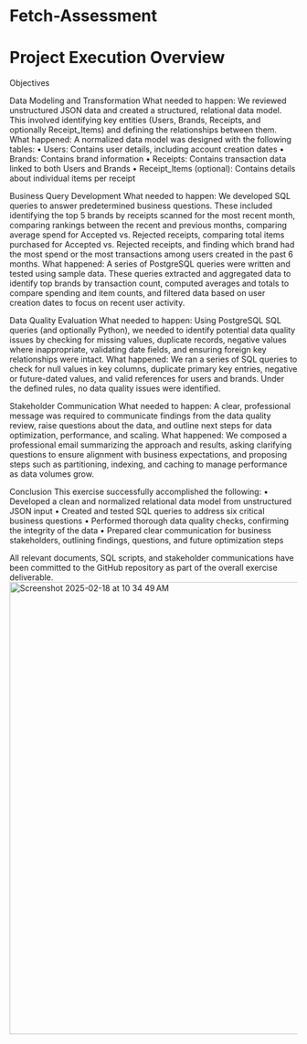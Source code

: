 # Fetch-Assessment

# Project Execution Overview

Objectives

Data Modeling and Transformation
What needed to happen:
We reviewed unstructured JSON data and created a structured, relational data model. This involved identifying key entities (Users, Brands, Receipts, and optionally Receipt_Items) and defining the relationships between them.
What happened:
A normalized data model was designed with the following tables:
• Users: Contains user details, including account creation dates
• Brands: Contains brand information
• Receipts: Contains transaction data linked to both Users and Brands
• Receipt_Items (optional): Contains details about individual items per receipt

Business Query Development
What needed to happen:
We developed SQL queries to answer predetermined business questions. These included identifying the top 5 brands by receipts scanned for the most recent month, comparing rankings between the recent and previous months, comparing average spend for Accepted vs. Rejected receipts, comparing total items purchased for Accepted vs. Rejected receipts, and finding which brand had the most spend or the most transactions among users created in the past 6 months.
What happened:
A series of PostgreSQL queries were written and tested using sample data. These queries extracted and aggregated data to identify top brands by transaction count, computed averages and totals to compare spending and item counts, and filtered data based on user creation dates to focus on recent user activity.

Data Quality Evaluation
What needed to happen:
Using PostgreSQL SQL queries (and optionally Python), we needed to identify potential data quality issues by checking for missing values, duplicate records, negative values where inappropriate, validating date fields, and ensuring foreign key relationships were intact.
What happened:
We ran a series of SQL queries to check for null values in key columns, duplicate primary key entries, negative or future-dated values, and valid references for users and brands. Under the defined rules, no data quality issues were identified.

Stakeholder Communication
What needed to happen:
A clear, professional message was required to communicate findings from the data quality review, raise questions about the data, and outline next steps for data optimization, performance, and scaling.
What happened:
We composed a professional email summarizing the approach and results, asking clarifying questions to ensure alignment with business expectations, and proposing steps such as partitioning, indexing, and caching to manage performance as data volumes grow.

Conclusion
This exercise successfully accomplished the following:
• Developed a clean and normalized relational data model from unstructured JSON input
• Created and tested SQL queries to address six critical business questions
• Performed thorough data quality checks, confirming the integrity of the data
• Prepared clear communication for business stakeholders, outlining findings, questions, and future optimization steps

All relevant documents, SQL scripts, and stakeholder communications have been committed to the GitHub repository as part of the overall exercise deliverable.
<img width="792" alt="Screenshot 2025-02-18 at 10 34 49 AM" src="https://github.com/user-attachments/assets/5e939aa0-e9ec-43e9-80bb-32e87c803ef3" />

